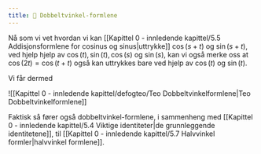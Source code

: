 ```yaml
---
title: 📄 Dobbeltvinkel-formlene
---
```

Nå som vi vet hvordan vi kan [[Kapittel 0 - innledende kapittel/5.5 Addisjonsformlene for cosinus og sinus|uttrykke]] $\cos(s+t)$ og $\sin(s+t)$, ved hjelp hjelp av $\cos(t), \sin(t), \cos(s)$ og $\sin(s)$, kan vi også merke oss at $\cos(2t)= \cos(t+t)$ også kan uttrykkes bare ved hjelp av $\cos(t)$ og $\sin(t)$. 

Vi får dermed

![[Kapittel 0 - innledende kapittel/defogteo/Teo Dobbeltvinkelformlene|Teo Dobbeltvinkelformlene]]

Faktisk så fører også dobbeltvinkel-formlene, i sammenheng med [[Kapittel 0 - innledende kapittel/5.4 Viktige identiteter|de grunnleggende identitetene]], til [[Kapittel 0 - innledende kapittel/5.7 Halvvinkel formler|halvvinkel formlene]].